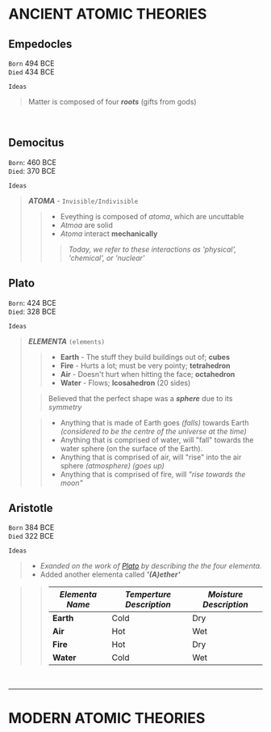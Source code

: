 # **ANCIENT ATOMIC THEORIES**
## **Empedocles**
`Born` 494 BCE <br>
`Died` 434 BCE

`Ideas`
> Matter is composed of four ***roots***  (gifts from gods)

<br>

## **Democitus**
`Born`: 460 BCE <br>
`Died`: 370 BCE

`Ideas`
> ***ATOMA*** - `Invisible/Indivisible`
>> * Eveything is composed of *atoma*, which are uncuttable
>> * *Atmoa* are solid
>> * *Atoma* interact **mechanically**
>>> *Today, we refer to these interactions as 'physical', 'chemical', or 'nuclear'*

## **Plato**
`Born`: 424 BCE <br>
`Died`: 328 BCE

`Ideas`
> ***ELEMENTA*** `(elements)`
> 
>> * **Earth** - The stuff they build buildings out of; **cubes**
>> * **Fire** - Hurts a lot; must be very pointy; **tetrahedron**
>> * **Air** - Doesn't hurt when hitting the face; **octahedron**
>> * **Water** - Flows; **Icosahedron** (20 sides)
>
>> Believed that the perfect shape was a ***sphere*** due to its *symmetry*
>
>> * Anything that is made of Earth goes *(falls)* towards Earth *(considered to be the centre of the universe at the time)*
>> * Anything that is comprised of water, will "fall" towards the water sphere (on the surface of the Earth).
>> * Anything that is comprised of air, will "rise" into the air sphere *(atmosphere)* *(goes up)*
>> * Anything that is comprised of fire, will *"rise towards the moon"*

## **Aristotle**
`Born` 384 BCE <br>
`Died` 322 BCE

`Ideas`
> * *Exanded on the work of [Plato](##Plato) by describing the the four elementa.*
> * Added another elementa called ***'(A)ether'***

>> ***Elementa Name*** | ***Temperture Description*** | ***Moisture Description***
>> --- | --- | --- 
>> **Earth** | Cold | Dry
>> **Air** | Hot | Wet
>> **Fire** | Hot | Dry
>> **Water** | Cold | Wet


<br>

---

# **MODERN ATOMIC THEORIES**
